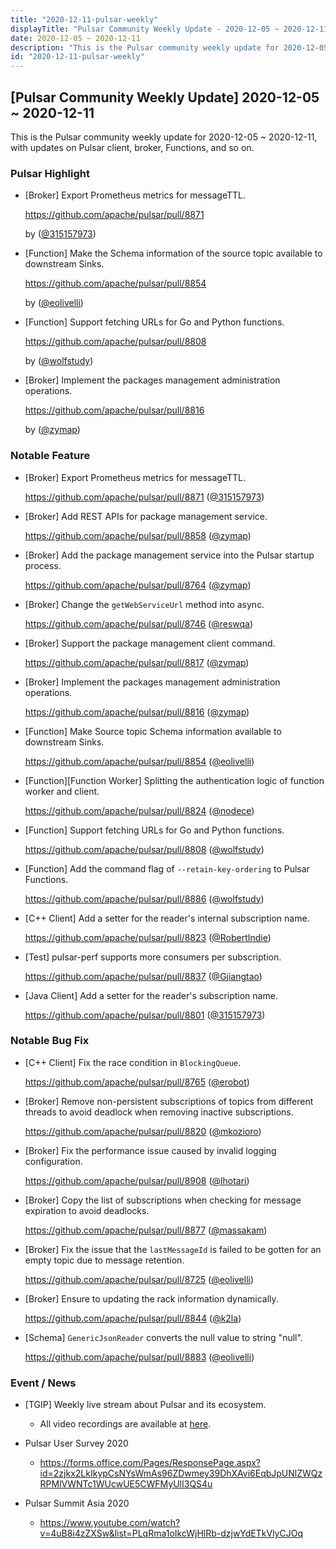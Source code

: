 ```yaml
---
title: "2020-12-11-pulsar-weekly"
displayTitle: "Pulsar Community Weekly Update - 2020-12-05 ~ 2020-12-11"
date: 2020-12-05 ~ 2020-12-11
description: "This is the Pulsar community weekly update for 2020-12-05 ~ 2020-12-11, with updates on Pulsar client, broker, Functions, and so on."
id: "2020-12-11-pulsar-weekly"
---
```


## [Pulsar Community Weekly Update] 2020-12-05 ~ 2020-12-11

This is the Pulsar community weekly update for 2020-12-05 ~ 2020-12-11, with updates on Pulsar client, broker, Functions, and so on.

### Pulsar Highlight

- [Broker] Export Prometheus metrics for messageTTL.

    https://github.com/apache/pulsar/pull/8871 

    by ([@315157973](https://github.com/315157973))

- [Function] Make the Schema information of the source topic available to downstream Sinks.

    https://github.com/apache/pulsar/pull/8854 

    by ([@eolivelli](https://github.com/eolivelli))

- [Function] Support fetching URLs for Go and Python functions.

    https://github.com/apache/pulsar/pull/8808 

    by ([@wolfstudy](https://github.com/wolfstudy))

- [Broker] Implement the packages management administration operations.

    https://github.com/apache/pulsar/pull/8816 
    
    by ([@zymap](https://github.com/zymap))

### Notable Feature

- [Broker] Export Prometheus metrics for messageTTL.

    https://github.com/apache/pulsar/pull/8871 ([@315157973](https://github.com/315157973))
    
- [Broker] Add REST APIs for package management service.

    https://github.com/apache/pulsar/pull/8858 ([@zymap](https://github.com/zymap))
    
- [Broker] Add the package management service into the Pulsar startup process.

    https://github.com/apache/pulsar/pull/8764 ([@zymap](https://github.com/zymap))

- [Broker] Change the `getWebServiceUrl` method into async.

    https://github.com/apache/pulsar/pull/8746 ([@reswqa](https://github.com/reswqa))
    
- [Broker] Support the package management client command.

    https://github.com/apache/pulsar/pull/8817 ([@zymap](https://github.com/zymap))
    
- [Broker] Implement the packages management administration operations.

    https://github.com/apache/pulsar/pull/8816 ([@zymap](https://github.com/zymap))
    
- [Function] Make Source topic Schema information available to downstream Sinks.

    https://github.com/apache/pulsar/pull/8854 ([@eolivelli](https://github.com/eolivelli))

- [Function][Function Worker] Splitting the authentication logic of function worker and client.

    https://github.com/apache/pulsar/pull/8824 ([@nodece](https://github.com/nodece))
    
- [Function] Support fetching URLs for Go and Python functions.

    https://github.com/apache/pulsar/pull/8808 ([@wolfstudy](https://github.com/wolfstudy))

- [Function] Add the command flag of `--retain-key-ordering` to Pulsar Functions.

    https://github.com/apache/pulsar/pull/8886 ([@wolfstudy](https://github.com/wolfstudy))

- [C++ Client] Add a setter for the reader's internal subscription name.

    https://github.com/apache/pulsar/pull/8823 ([@RobertIndie](https://github.com/RobertIndie))
    
- [Test] pulsar-perf supports more consumers per subscription.

    https://github.com/apache/pulsar/pull/8837 ([@Gjiangtao](https://github.com/Gjiangtao))
    
- [Java Client] Add a setter for the reader's subscription name.

    https://github.com/apache/pulsar/pull/8801 ([@315157973](https://github.com/315157973))

### Notable Bug Fix

- [C++ Client] Fix the race condition in `BlockingQueue`.

    https://github.com/apache/pulsar/pull/8765 ([@erobot](https://github.com/erobot))

- [Broker] Remove non-persistent subscriptions of topics from different threads to avoid deadlock when removing inactive subscriptions.

    https://github.com/apache/pulsar/pull/8820 ([@mkozioro](https://github.com/mkozioro))

- [Broker] Fix the performance issue caused by invalid logging configuration.

    https://github.com/apache/pulsar/pull/8908 ([@lhotari](https://github.com/lhotari))
    
- [Broker] Copy the list of subscriptions when checking for message expiration to avoid deadlocks.

    https://github.com/apache/pulsar/pull/8877 ([@massakam](https://github.com/massakam))
    
- [Broker] Fix the issue that the `lastMessageId` is failed to be gotten for an empty topic due to message retention.

    https://github.com/apache/pulsar/pull/8725 ([@eolivelli](https://github.com/eolivelli))
    
- [Broker] Ensure to updating the rack information dynamically.

    https://github.com/apache/pulsar/pull/8844 ([@k2la](https://github.com/k2la))
    
- [Schema] `GenericJsonReader` converts the null value to string "null".

    https://github.com/apache/pulsar/pull/8883 ([@eolivelli](https://github.com/eolivelli))

### Event / News

- [TGIP] Weekly live stream about Pulsar and its ecosystem.

  - All video recordings are available at [here](https://streamnative.io/resource#tgip).

- Pulsar User Survey 2020

  - https://forms.office.com/Pages/ResponsePage.aspx?id=2zjkx2LkIkypCsNYsWmAs96ZDwmey39DhXAvi6EqbJpUNlZWQzRPMlVWNTc1WUcwUE5CWFMyUlI3QS4u

- Pulsar Summit Asia 2020

   - https://www.youtube.com/watch?v=4uB8i4zZXSw&list=PLqRma1oIkcWjHlRb-dzjwYdETkVlyCJOq
